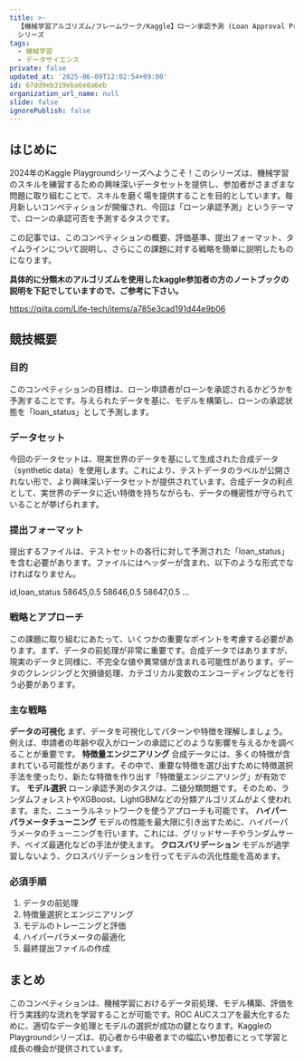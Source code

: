 ```yaml
---
title: >-
  【機械学習アルゴリズム/フレームワーク/Kaggle】ローン承認予測 (Loan Approval Prediction) - Kaggle 運動場
  シリーズ
tags:
  - 機械学習
  - データサイエンス
private: false
updated_at: '2025-06-09T12:02:54+09:00'
id: 67dd9eb319eba6e8a6eb
organization_url_name: null
slide: false
ignorePublish: false
---
```


## はじめに
2024年のKaggle Playgroundシリーズへようこそ！このシリーズは、機械学習のスキルを練習するための興味深いデータセットを提供し、参加者がさまざまな問題に取り組むことで、スキルを磨く場を提供することを目的としています。毎月新しいコンペティションが開催され、今回は「ローン承認予測」というテーマで、ローンの承認可否を予測するタスクです。

この記事では、このコンペティションの概要、評価基準、提出フォーマット、タイムラインについて説明し、さらにこの課題に対する戦略を簡単に説明したものになります。



**具体的に分類木のアルゴリズムを使用したkaggle参加者の方のノートブックの説明を下記でしていますので、ご参考に下さい。**

https://qiita.com/Life-tech/items/a785e3cad191d44e9b06



## 競技概要
### 目的
このコンペティションの目標は、ローン申請者がローンを承認されるかどうかを予測することです。与えられたデータを基に、モデルを構築し、ローンの承認状態を「loan_status」として予測します。

### データセット
今回のデータセットは、現実世界のデータを基にして生成された合成データ（synthetic data）を使用します。これにより、テストデータのラベルが公開されない形で、より興味深いデータセットが提供されています。合成データの利点として、実世界のデータに近い特徴を持ちながらも、データの機密性が守られていることが挙げられます。

### 提出フォーマット
提出するファイルは、テストセットの各行に対して予測された「loan_status」を含む必要があります。ファイルにはヘッダーが含まれ、以下のような形式でなければなりません。

id,loan_status
58645,0.5
58646,0.5
58647,0.5
...

### 戦略とアプローチ
この課題に取り組むにあたって、いくつかの重要なポイントを考慮する必要があります。まず、データの前処理が非常に重要です。合成データではありますが、現実のデータと同様に、不完全な値や異常値が含まれる可能性があります。データのクレンジングと欠損値処理、カテゴリカル変数のエンコーディングなどを行う必要があります。

### 主な戦略
**データの可視化**
まず、データを可視化してパターンや特徴を理解しましょう。例えば、申請者の年齢や収入がローンの承認にどのような影響を与えるかを調べることが重要です。
**特徴量エンジニアリング**
合成データには、多くの特徴が含まれている可能性があります。その中で、重要な特徴を選び出すために特徴選択手法を使ったり、新たな特徴を作り出す「特徴量エンジニアリング」が有効です。
**モデル選択**
ローン承認予測のタスクは、二値分類問題です。そのため、ランダムフォレストやXGBoost、LightGBMなどの分類アルゴリズムがよく使われます。また、ニューラルネットワークを使うアプローチも可能です。
**ハイパーパラメータチューニング**
モデルの性能を最大限に引き出すために、ハイパーパラメータのチューニングを行います。これには、グリッドサーチやランダムサーチ、ベイズ最適化などの手法が使えます。
**クロスバリデーション**
モデルが過学習しないよう、クロスバリデーションを行ってモデルの汎化性能を高めます。

### 必須手順
1. データの前処理
1. 特徴量選択とエンジニアリング
1. モデルのトレーニングと評価
1. ハイパーパラメータの最適化
1. 最終提出ファイルの作成


## まとめ
このコンペティションは、機械学習におけるデータ前処理、モデル構築、評価を行う実践的な流れを学習することが可能です。ROC AUCスコアを最大化するために、適切なデータ処理とモデルの選択が成功の鍵となります。KaggleのPlaygroundシリーズは、初心者から中級者までの幅広い参加者にとって学習と成長の機会が提供されています。


